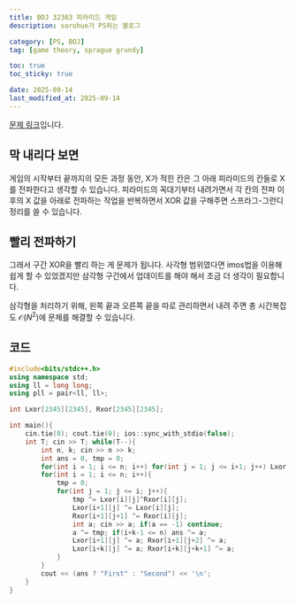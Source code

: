 ```yaml
---
title: BOJ 32363 피라미드 게임
description: sorohue가 PS하는 블로그

category: [PS, BOJ]
tag: [game theory, sprague grundy]

toc: true
toc_sticky: true

date: 2025-09-14
last_modified_at: 2025-09-14
---
```


[문제 링크](https://boj.kr/32363)입니다.

## 막 내리다 보면

게임의 시작부터 끝까지의 모든 과정 동안, X가 적힌 칸은 그 아래 피라미드의 칸들로 X를 전파한다고 생각할 수 있습니다. 피라미드의 꼭대기부터 내려가면서 각 칸의 전파 이후의 X 값을 아래로 전파하는 작업을 반복하면서 XOR 값을 구해주면 스프라그-그런디 정리를 쓸 수 있습니다.

## 빨리 전파하기

그래서 구간 XOR을 빨리 하는 게 문제가 됩니다. 사각형 범위였다면 imos법을 이용해 쉽게 할 수 있었겠지만 삼각형 구간에서 업데이트를 해야 해서 조금 더 생각이 필요합니다.

삼각형을 처리하기 위해, 왼쪽 끝과 오른쪽 끝을 따로 관리하면서 내려 주면 총 시간복잡도 $\mathcal{O}(N^2)$에 문제를 해결할 수 있습니다.

## 코드

```cpp
#include<bits/stdc++.h>
using namespace std;
using ll = long long;
using pll = pair<ll, ll>;

int Lxor[2345][2345], Rxor[2345][2345];

int main(){
	cin.tie(0); cout.tie(0); ios::sync_with_stdio(false);
	int T; cin >> T; while(T--){
		int n, k; cin >> n >> k;
		int ans = 0, tmp = 0;
		for(int i = 1; i <= n; i++) for(int j = 1; j <= i+1; j++) Lxor[i][j] = Rxor[i][j] = 0;
		for(int i = 1; i <= n; i++){
			tmp = 0;
			for(int j = 1; j <= i; j++){
				tmp ^= Lxor[i][j]^Rxor[i][j];
				Lxor[i+1][j] ^= Lxor[i][j];
				Rxor[i+1][j+1] ^= Rxor[i][j];
				int a; cin >> a; if(a == -1) continue;
				a ^= tmp; if(i+k-1 <= n) ans ^= a;
				Lxor[i+1][j] ^= a; Rxor[i+1][j+2] ^= a;
				Lxor[i+k][j] ^= a; Rxor[i+k][j+k+1] ^= a;
			}
		}
		cout << (ans ? "First" : "Second") << '\n';
	}
}
```
